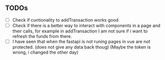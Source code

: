 ## TODOs
- [ ] Check if cuntionality to addTransaction works good
- [ ] Check if there is a better way to interact with components in a page and their calls, for example in addTransaction I am not sure if i want to refresh the funds from there.
- [ ] I have seen that when the fastapi is not runing pages in vue are not protected. (does not give any data back thoug) (Maybe the token is wrong, i changed the other day)